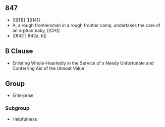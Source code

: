 ## 847
- [[911]] [[914]] 
- A, a rough frontiersman in a rough frontier camp, undertakes the care of an orphan baby, [[CH]]
- [[842 | 842a, b]] 

## B Clause
- Enlisting Whole-Heartedly in the Service of a Needy Unfortunate and Conferring Aid of the Utmost Value

## Group
- Enterprise

### Subgroup
- Helpfulness

